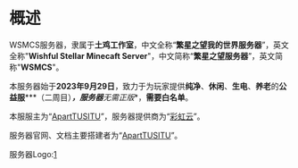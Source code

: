 # 概述  

WSMCS服务器，隶属于**土鸡工作室**，中文全称“**繁星之望我的世界服务器**”，英文全称"**Wishful Stellar Minecaft Server**"，中文简称“**繁星之望服务器**”，英文简称"**WSMCS**"。  

本服务器始于**2023年9月29日**，致力于为玩家提供**纯净**、**休闲**、**生电**、**养老**的**公益服*****（二周目）***，服务器**无需正版**，**需要白名单**。  

本服服主为“[ApartTUSITU](https://www.aptusitu.link)”，服务器提供商为“[彩虹云](https://www.rainbowc.cn)”。  

服务器官网、文档主要搭建者为“[ApartTUSITU](https://www.aptusitu.link)”。  

服务器Logo:[1](//www.wsmcs.top/assets/img/logo.png)

